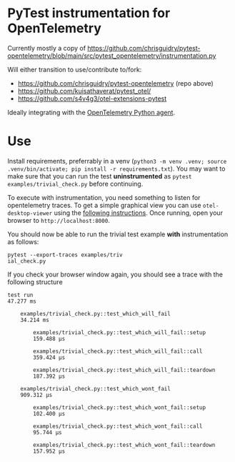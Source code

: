 # PyTest instrumentation for OpenTelemetry

Currently mostly a copy of https://github.com/chrisguidry/pytest-opentelemetry/blob/main/src/pytest_opentelemetry/instrumentation.py

Will either transition to use/contribute to/fork:

- https://github.com/chrisguidry/pytest-opentelemetry (repo above)
- https://github.com/kuisathaverat/pytest_otel/
- https://github.com/s4v4g3/otel-extensions-pytest

Ideally integrating with the [OpenTelemetry Python agent](https://opentelemetry.io/docs/zero-code/python/).

# Use

Install requirements, preferrably in a venv (`python3 -m venv .venv; source .venv/bin/activate; pip install -r requirements.txt`). You may want to make sure that you can run the test **uninstrumented** as `pytest examples/trivial_check.py` before continuing.

To execute with instrumentation, you need something to listen for opentelemetry traces. To get a simple graphical view you can use `otel-desktop-viewer` using the [following instructions](https://github.com/ojkelly/otel-desktop-viewer/tree/25713e1699f7d02d51b691ce3cce9db8bebb25d4?tab=readme-ov-file#via-go-install). Once running, open your browser to `http://localhost:8000`.

You should now be able to run the trivial test example **with** instrumentation as follows:
```
pytest --export-traces examples/triv
ial_check.py
```
If you check your browser window again, you should see a trace with the following structure
```
test run
47.277 ms

    examples/trivial_check.py::test_which_will_fail
    34.214 ms

        examples/trivial_check.py::test_which_will_fail::setup
        159.488 μs

        examples/trivial_check.py::test_which_will_fail::call
        359.424 μs

        examples/trivial_check.py::test_which_will_fail::teardown
        187.392 μs

    examples/trivial_check.py::test_which_wont_fail
    909.312 μs

        examples/trivial_check.py::test_which_wont_fail::setup
        102.400 μs

        examples/trivial_check.py::test_which_wont_fail::call
        95.744 μs

        examples/trivial_check.py::test_which_wont_fail::teardown
        157.952 μs
```
